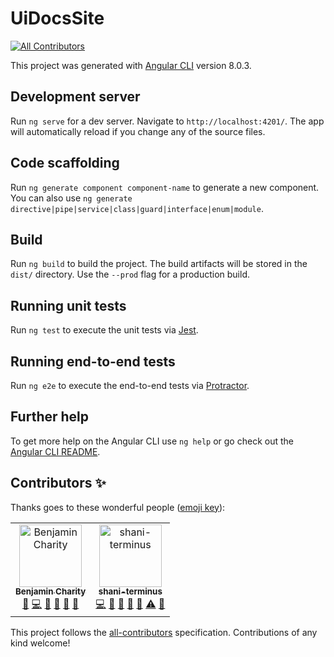 # UiDocsSite
[![All Contributors](https://img.shields.io/badge/all_contributors-2-orange.svg?style=flat-square)](#contributors)

This project was generated with [Angular CLI](https://github.com/angular/angular-cli) version 8.0.3.

## Development server

Run `ng serve` for a dev server. Navigate to `http://localhost:4201/`. The app will automatically reload if you change any of the source files.

## Code scaffolding

Run `ng generate component component-name` to generate a new component. You can also use `ng generate directive|pipe|service|class|guard|interface|enum|module`.

## Build

Run `ng build` to build the project. The build artifacts will be stored in the `dist/` directory. Use the `--prod` flag for a production build.

## Running unit tests

Run `ng test` to execute the unit tests via [Jest](https://jestjs.io/).

## Running end-to-end tests

Run `ng e2e` to execute the end-to-end tests via [Protractor](http://www.protractortest.org/).

## Further help

To get more help on the Angular CLI use `ng help` or go check out the [Angular CLI README](https://github.com/angular/angular-cli/blob/master/README.md).

## Contributors ✨

Thanks goes to these wonderful people ([emoji key](https://allcontributors.org/docs/en/emoji-key)):

<!-- ALL-CONTRIBUTORS-LIST:START - Do not remove or modify this section -->
<!-- prettier-ignore-start -->
<!-- markdownlint-disable -->
<table>
  <tr>
    <td align="center"><a href="http://benjamincharity.com"><img src="https://avatars3.githubusercontent.com/u/270193?v=4" width="100px;" alt="Benjamin Charity"/><br /><sub><b>Benjamin Charity</b></sub></a><br /><a href="#design-benjamincharity" title="Design">🎨</a> <a href="https://github.com/GetTerminus/ui-docs-site/commits?author=benjamincharity" title="Code">💻</a> <a href="https://github.com/GetTerminus/ui-docs-site/commits?author=benjamincharity" title="Documentation">📖</a> <a href="#ideas-benjamincharity" title="Ideas, Planning, & Feedback">🤔</a> <a href="#review-benjamincharity" title="Reviewed Pull Requests">👀</a> <a href="#tool-benjamincharity" title="Tools">🔧</a></td>
    <td align="center"><a href="https://github.com/shani-terminus"><img src="https://avatars3.githubusercontent.com/u/44702601?v=4" width="100px;" alt="shani-terminus"/><br /><sub><b>shani-terminus</b></sub></a><br /><a href="https://github.com/GetTerminus/ui-docs-site/commits?author=shani-terminus" title="Code">💻</a> <a href="https://github.com/GetTerminus/ui-docs-site/commits?author=shani-terminus" title="Documentation">📖</a> <a href="#ideas-shani-terminus" title="Ideas, Planning, & Feedback">🤔</a> <a href="#maintenance-shani-terminus" title="Maintenance">🚧</a> <a href="#review-shani-terminus" title="Reviewed Pull Requests">👀</a> <a href="https://github.com/GetTerminus/ui-docs-site/commits?author=shani-terminus" title="Tests">⚠️</a> <a href="#tool-shani-terminus" title="Tools">🔧</a></td>
  </tr>
</table>

<!-- markdownlint-enable -->
<!-- prettier-ignore-end -->
<!-- ALL-CONTRIBUTORS-LIST:END -->

This project follows the [all-contributors](https://github.com/all-contributors/all-contributors) specification. Contributions of any kind welcome!